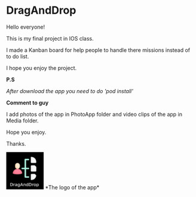 # DragAndDrop

Hello everyone!

This is my final project in IOS class.

I made a Kanban board for help people to handle there missions instead of to do list.

I hope you enjoy the project.

**P.S**

*After download the app you need to do 'pod install'*

**Comment to guy**

I add photos of the app in PhotoApp folder and video clips of the app in Media folder.

Hope you enjoy.

Thanks.

<img src="PhotosApp/Logo.png" width="100" height="100"> 
*The logo of the app*

